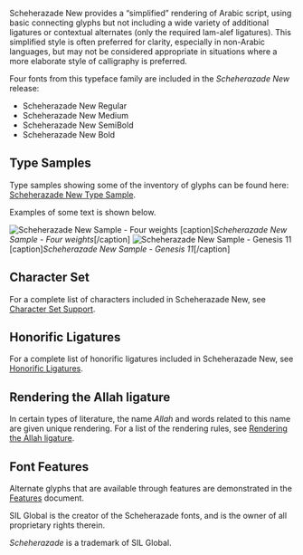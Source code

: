 
Scheherazade New provides a “simplified” rendering of Arabic script, using basic connecting glyphs but not including a wide variety of additional ligatures or contextual alternates (only the required lam-alef ligatures). This simplified style is often preferred for clarity, especially in non-Arabic languages, but may not be considered appropriate in situations where a more elaborate style of calligraphy is preferred.

Four fonts from this typeface family are included in the *Scheherazade New* release:

- Scheherazade New Regular
- Scheherazade New Medium
- Scheherazade New SemiBold
- Scheherazade New Bold


## Type Samples

Type samples showing some of the inventory of glyphs can be found here: 
[Scheherazade New Type Sample](sample).

Examples of some text is shown below. 

<img class='fullsize' alt='Scheherazade New Sample - Four weights' src='https://software.sil.org/scheherazade/wp-content/uploads/sites/29/2023/04/weights.png' />
[caption]<em>Scheherazade New Sample - Four weights</em>[/caption]
 

<img class='fullsize' alt='Scheherazade New Sample - Genesis 11' src='https://software.sil.org/scheherazade/wp-content/uploads/sites/29/2016/03/ScheherazadeGen11.png' />
[caption]<em>Scheherazade New Sample - Genesis 11</em>[/caption]

## Character Set

For a complete list of characters included in Scheherazade New, see [Character Set Support](charset).

## Honorific Ligatures

For a complete list of honorific ligatures included in Scheherazade New, see [Honorific Ligatures](honorifics).

## Rendering the Allah ligature

In certain types of literature, the name *Allah* and words related to this name are given unique rendering. For a list of the rendering rules, see [Rendering the Allah ligature](allah).

## Font Features

Alternate glyphs that are available through features are demonstrated in the [Features](features) document. 

SIL Global is the creator of the Scheherazade fonts, and is the owner of all proprietary rights therein.

*Scheherazade* is a trademark of SIL Global.
